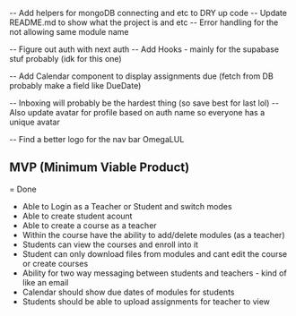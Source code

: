 <!-- -- Add a module component for course details page -->

<!-- -- Re-design the left side bar nav on course details -->

<!-- -- Update buttons for course details -->

<!-- -- Add a landing page on /landing (maybe) -->

<!-- -- Implement createCourse modal -->

<!-- -- Implement mongoDB createCourse -->
<!-- -- Design the login page -->

<!-- Create Course:
id: ObjectID
courseName: Calc 101
subject: Math
description: lorem ipsums
published: True
term: "2023-2024" -->

<!-- -- Fetch DB Data for Dashboard -->
<!-- -- Update routing for the courses/[course-name] -->
<!-- -- Show default initial sample module as first module
-- Subsequent modules will be the DB ones

-- Use Supabase for the files - File structure something like below

-- modules -> courseName -> moduleName -> fileData -->
<!-- -- Nicer Module Name form -->
<!-- -- Add descriptions for Who We Help
-- Update Pricing Cards to reflect Who We Help -->

<!-- ---------------------------------TODO BELOW--------------------------------- -->

-- Add helpers for mongoDB connecting and etc to DRY up code
-- Update README.md to show what the project is and etc
-- Error handling for the not allowing same module name

-- Figure out auth with next auth
-- Add Hooks - mainly for the supabase stuf probably (idk for this one)

-- Add Calendar component to display assignments due (fetch from DB probably make a field like DueDate)

-- Inboxing will probably be the hardest thing (so save best for last lol)
-- Also update avatar for profile based on auth name so everyone has a unique avatar

-- Find a better logo for the nav bar OmegaLUL

<!--  #####################################################-->

## MVP (Minimum Viable Product)

<!--  --> = Done

- Able to Login as a Teacher or Student and switch modes
- Able to create student acount
- Able to create a course as a teacher
- Within the course have the ability to add/delete modules (as a teacher)
- Students can view the courses and enroll into it
- Student can only download files from modules and cant edit the course or create courses
- Ability for two way messaging between students and teachers - kind of like an email
- Calendar should show due dates of modules for students
- Students should be able to upload assignments for teacher to view
